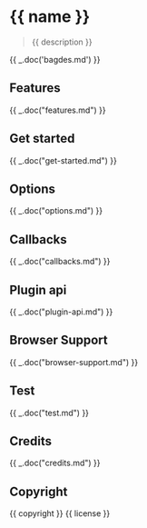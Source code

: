 # {{ name }}

> {{ description }}

{{ _.doc('bagdes.md') }}

## Features
{{ _.doc("features.md") }}

## Get started
{{ _.doc("get-started.md") }}

## Options
{{ _.doc("options.md") }}

## Callbacks
{{ _.doc("callbacks.md") }}

## Plugin api
{{ _.doc("plugin-api.md") }}

## Browser Support
{{ _.doc("browser-support.md") }}

## Test
{{ _.doc("test.md") }}

## Credits
{{ _.doc("credits.md") }}

## Copyright
{{ copyright }} {{ license }}
